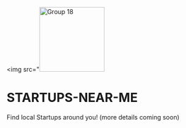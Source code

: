 <img src="<img width="147" alt="Group 18" src="https://user-images.githubusercontent.com/84219262/208283646-4faffb3d-2b65-442b-81d2-9ccf3acdff10.png">

# STARTUPS-NEAR-ME
Find local Startups around you! (more details coming soon)
